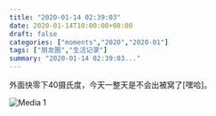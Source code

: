 ```yaml
---
title: "2020-01-14 02:39:03"
date: 2020-01-14T10:00:00+08:00
draft: false
categories: ["moments","2020","2020-01"]
tags: ["朋友圈","生活记录"]
summary: "2020-01-14 02:39:03..."
---
```


外面快零下40摄氏度，今天一整天是不会出被窝了[嘿哈]。

![Media 1](/Moments/photos/2020-01-14/202001140239030.jpg)

